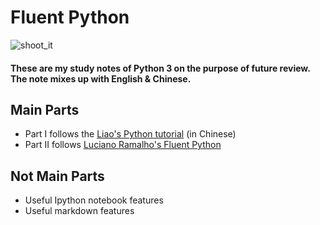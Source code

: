 # Fluent Python

![shoot_it]()

#### These are my study notes of Python 3 on the purpose of future review. The note mixes up with English & Chinese.

## Main Parts
- Part I follows the [Liao's Python tutorial](https://www.liaoxuefeng.com/wiki/0014316089557264a6b348958f449949df42a6d3a2e542c000) (in Chinese)
- Part II follows [Luciano Ramalho's Fluent Python](http://shop.oreilly.com/product/0636920032519.do)

## Not Main Parts
- Useful Ipython notebook features
- Useful markdown features